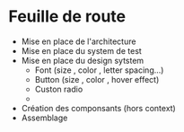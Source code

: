 # Feuille de route
- Mise en place de l'architecture
- Mise en place du system de test
- Mise en place du design sytstem
  - Font (size , color , letter spacing...) 
  - Button (size , color , hover effect) 
  - Custon radio
  - 
- Création des componsants (hors context)
- Assemblage
  